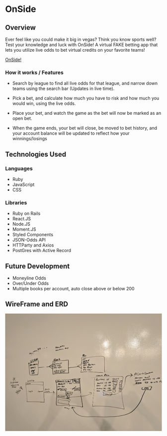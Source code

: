 # OnSide

## Overview
Ever feel like you could make it big in vegas? Think you know sports well? Test your knowledge and luck with OnSide! A virtual FAKE betting app that lets you utilize live odds to bet virtual credits on your favorite teams!

[OnSide!](http://burns-book.herokuapp.com)

### How it works / Features
* Search by league to find all live odds for that league, and narrow down teams using the search bar (Updates in live time).

* Pick a bet, and calculate how much you have to risk and how much you would win, using the live odds.

* Place your bet, and watch the game as the bet will now be marked as an open bet.

* When the game ends, your bet will close, be moved to bet history, and your account balance will be updated to reflect how your winnings/losings

## Technologies Used
### Languages
* Ruby
* JavaScript
* CSS
### Libraries
* Ruby on Rails
* React.JS
* Node.JS
* Moment.JS
* Styled Components
* JSON-Odds API
* HTTParty and Axios
* PostGres with Active Record

## Future Development
* Moneyline Odds
* Over/Under Odds
* Multiple books per account, auto close above or below 200

## WireFrame and ERD
![WireFrame](/public/images/onsideWireFrame.png?raw=true)
